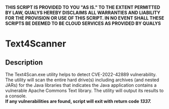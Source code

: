 **THIS SCRIPT IS PROVIDED TO YOU "AS IS." TO THE EXTENT PERMITTED BY LAW, QUALYS HEREBY DISCLAIMS ALL WARRANTIES AND LIABILITY FOR THE PROVISION OR USE OF THIS SCRIPT. IN NO EVENT SHALL THESE SCRIPTS BE DEEMED TO BE CLOUD SERVICES AS PROVIDED BY QUALYS**

# Text4Scanner
## Description
The Text4Scan.exe utility helps to detect CVE-2022-42889 vulnerability.
The utility will scan the entire hard drive(s) including archives (and nested JARs) for the Java libraries that indicates the Java application contains a vulnerable Apache Commons Text library. The utility will output its results to a console.    
**If any vulnerabilities are found, script will exit with return code *1337.***